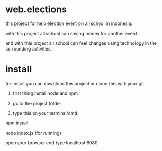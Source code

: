 # web.elections
this project for help election event on all school in indonesia.

with this project all school can saving money for another event.

and with this project all school can feel changes using technology in the surrounding activities.

# install

for install you can download this project or clone this with your git

1. first thing install node and npm

2. go to the project folder

3. type this on your terminal/cmd

npm install

node index.js (for running)

open your browser and type localhost:8080

